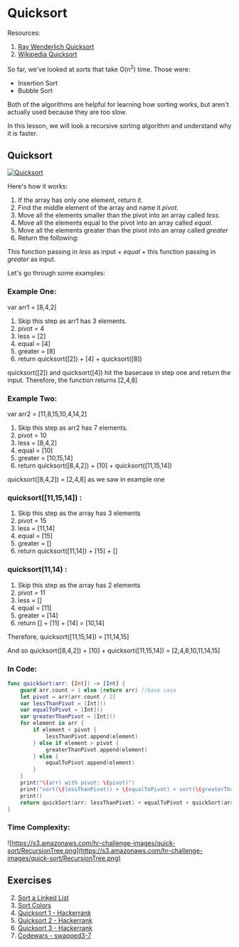 # Quicksort


Resources:

1. [Ray Wenderlich Quicksort](https://github.com/raywenderlich/swift-algorithm-club/tree/master/Quicksort)
1. [Wikipedia Quicksort](https://en.wikipedia.org/wiki/Quicksort)



So far, we've looked at sorts that take O(n<sup>2</sup>) time.  Those were:

- Insertion Sort
- Bubble Sort

Both of the algorithms are helpful for learning how sorting works, but aren't actually used because they are too slow.

In this lesson, we will look a recursive sorting algorithm and understand why it is faster.


## Quicksort

[![Quicksort](http://img.youtube.com/vi/8hEyhs3OV1w/0.jpg)](https://www.youtube.com/watch?v=8hEyhs3OV1w)


Here's how it works:


1. If the array has only one element, return it.
2. Find the middle element of the array and name it <i>pivot</i>.
3. Move all the elements smaller than the pivot into an array called <i>less</i>.
4. Move all the elements equal to the pivot into an array called <i>equal</i>.
5. Move all the elements greater than the pivot into an array called <i>greater</i>
6. Return the following:

This function passing in <i>less</i> as input + <i>equal</i> + this function passing in <i>greater</i> as input.

 Let's go through some examples:

### Example One:

var arr1 = [8,4,2]

 1. Skip this step as arr1 has 3 elements.
 2. pivot = 4
 3. less = [2]
 4. equal = [4]
 5. greater = [8]
 6. return quicksort([2]) + [4] + quicksort([8])

 quicksort([2]) and quicksort([4]) hit the basecase in step one and return the input.  Therefore, the function returns [2,4,8]

### Example Two:

 var arr2 = [11,8,15,10,4,14,2]

  1. Skip this step as arr2 has 7 elements.
  2. pivot = 10
  3. less = [8,4,2]
  4. equal = [10]
  5. greater = [10,15,14]
  6. return quicksort([8,4,2]) + [10] + quicksort([11,15,14])

 quicksort([8,4,2]) = [2,4,8] as we saw in example one

### quicksort([11,15,14]) :

  1. Skip this step as the array has 3 elements
  2. pivot = 15
  3. less = [11,14]
  4. equal = [15]
  5. greater = []
  6. return quicksort([11,14]) + [15] + []

### quicksort(11,14) :

  1. Skip this step as the array has 2 elements
  2. pivot = 11
  3. less = []
  4. equal = [11]
  5. greater = [14]
  6. return [] + [11] + [14] = [10,14]

  Therefore, quicksort([11,15,14]) = [11,14,15]

  And so quicksort([8,4,2]) + [10] + quicksort([11,15,14]) = [2,4,8,10,11,14,15]


### In Code:


```swift
func quickSort(arr: [Int]) -> [Int] {
    guard arr.count > 1 else {return arr} //base case
    let pivot = arr[arr.count / 2]
    var lessThanPivot = [Int]()
    var equalToPivot = [Int]()
    var greaterThanPivot = [Int]()
    for element in arr {
        if element < pivot {
            lessThanPivot.append(element)
        } else if element > pivot {
            greaterThanPivot.append(element)
        } else {
            equalToPivot.append(element)
        }
    }
    print("\(arr) with pivot: \(pivot)")
    print("sort(\(lessThanPivot)) + \(equalToPivot) + sort(\(greaterThanPivot))")
    print()
    return quickSort(arr: lessThanPivot) + equalToPivot + quickSort(arr: greaterThanPivot) //recurive call
}
```

### Time Complexity:

![https://s3.amazonaws.com/hr-challenge-images/quick-sort/RecursionTree.png](https://s3.amazonaws.com/hr-challenge-images/quick-sort/RecursionTree.png)


## Exercises

2. [Sort a Linked List](https://leetcode.com/problems/sort-list/description/)
3. [Sort Colors](https://leetcode.com/problems/sort-colors/description/)
4. [Quicksort 1 - Hackerrank](https://www.hackerrank.com/challenges/quicksort1/problem)
5. [Quicksort 2 - Hackerrank](https://www.hackerrank.com/challenges/quicksort2/problem)
6. [Quicksort 3 - Hackerrank](https://www.hackerrank.com/challenges/quicksort3/problem)
7. [Codewars - swapped3-7](https://www.codewars.com/kata/sorting-on-planet-twisted-3-7)
